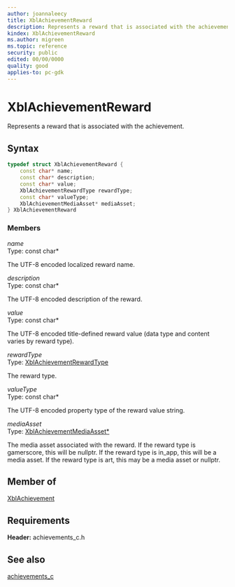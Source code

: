 ```yaml
---
author: joannaleecy
title: XblAchievementReward
description: Represents a reward that is associated with the achievement.
kindex: XblAchievementReward
ms.author: migreen
ms.topic: reference
security: public
edited: 00/00/0000
quality: good
applies-to: pc-gdk
---
```


# XblAchievementReward  

Represents a reward that is associated with the achievement.  

## Syntax  
  
```cpp
typedef struct XblAchievementReward {  
    const char* name;  
    const char* description;  
    const char* value;  
    XblAchievementRewardType rewardType;  
    const char* valueType;  
    XblAchievementMediaAsset* mediaAsset;  
} XblAchievementReward  
```
  
### Members  
  
*name*  
Type: const char*  
  
The UTF-8 encoded localized reward name.
  
*description*  
Type: const char*  
  
The UTF-8 encoded description of the reward.
  
*value*  
Type: const char*  
  
The UTF-8 encoded title-defined reward value (data type and content varies by reward type).
  
*rewardType*  
Type: [XblAchievementRewardType](../enums/xblachievementrewardtype.md)  
  
The reward type.
  
*valueType*  
Type: const char*  
  
The UTF-8 encoded property type of the reward value string.
  
*mediaAsset*  
Type: [XblAchievementMediaAsset*](xblachievementmediaasset.md)  
  
The media asset associated with the reward. If the reward type is gamerscore, this will be nullptr. If the reward type is in_app, this will be a media asset. If the reward type is art, this may be a media asset or nullptr.
  
## Member of
  
[XblAchievement](xblachievement.md)
  
## Requirements  
  
**Header:** achievements_c.h
  
## See also  
[achievements_c](../achievements_c_members.md)  
  
  